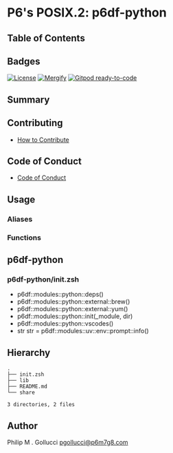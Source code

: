 # P6's POSIX.2: p6df-python

## Table of Contents

## Badges

[![License](https://img.shields.io/badge/License-Apache%202.0-yellowgreen.svg)](https://opensource.org/licenses/Apache-2.0)
[![Mergify](https://img.shields.io/endpoint.svg?url=https://gh.mergify.io/badges//p6df-python/&style=flat)](https://mergify.io)
[![Gitpod ready-to-code](https://img.shields.io/badge/Gitpod-ready--to--code-blue?logo=gitpod)](<https://gitpod.io/#https://github.com//p6df-python>)

## Summary

## Contributing

- [How to Contribute](<https://github.com//.github/blob/main/CONTRIBUTING.md>)

## Code of Conduct

- [Code of Conduct](<https://github.com//.github/blob/main/CODE_OF_CONDUCT.md>)

## Usage

### Aliases

### Functions

## p6df-python

### p6df-python/init.zsh

- p6df::modules::python::deps()
- p6df::modules::python::external::brew()
- p6df::modules::python::external::yum()
- p6df::modules::python::init(_module, dir)
- p6df::modules::python::vscodes()
- str str = p6df::modules::uv::env::prompt::info()

## Hierarchy

```text
.
├── init.zsh
├── lib
├── README.md
└── share

3 directories, 2 files
```

## Author

Philip M . Gollucci <pgollucci@p6m7g8.com>
